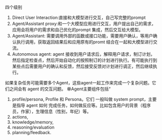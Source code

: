 四个级别
1. Direct User Interaction:直接和大模型进行交互，自己写完整的prompt
2. Agent/Assistant proxy:和一个大模型应用进行交互，用户提出自己的需求，应用会将用户的需求和自己优化的prompt 集成，然后交互给大模型。
3. Agent/Assistant: 需要调用外部的函数或接口功能，需要用户确认，等用户确认执行调用，获取返回结果后和应用原有的promt 结合在一起和大模型进行交流。
4. Autonomous agent: agent 接收到用户请求后，解释用户请求，制订计划，然后指定检查点，然后开始自动化的按照制订的计划进行执行。有可能执行到某些点后需要用户的确认和反馈，然后接受反馈对计划进行调正，然后继续执行。

如果复杂任务可能需要多个Agent，这些agent一起工作来完成一个复杂问题。它们之间会有 agent 的交互问题。
单Agent主要组件包括“
1. profile/persona, Profile 和 Persona。它们 一般叫做 system prompt，主要是指导 agent 如何 完成任务，如何做反应等。比如包含用户的背景（程序员，作家），生理信息（性别，年纪）等。
2. actions,
3. knowledge/memory,
4. reasoning/evaluation
5. planning/feedback.
